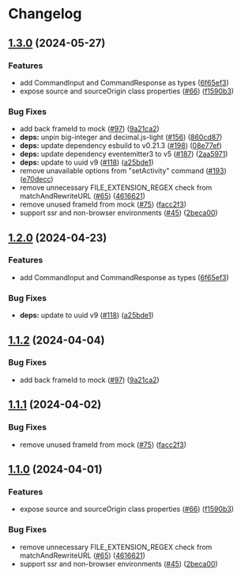 # Changelog

## [1.3.0](https://github.com/RimuruDev/Discord-Embedded-App-SDK/compare/v1.2.0...v1.3.0) (2024-05-27)


### Features

* add CommandInput and CommandResponse as types ([6f65ef3](https://github.com/RimuruDev/Discord-Embedded-App-SDK/commit/6f65ef3c8c80c6aa603e9fc6fbc3d8f85dab9f72))
* expose source and sourceOrigin class properties ([#66](https://github.com/RimuruDev/Discord-Embedded-App-SDK/issues/66)) ([f1590b3](https://github.com/RimuruDev/Discord-Embedded-App-SDK/commit/f1590b3980abff50a354c89be5e347fb9878d8d4))


### Bug Fixes

* add back frameId to mock ([#97](https://github.com/RimuruDev/Discord-Embedded-App-SDK/issues/97)) ([9a21ca2](https://github.com/RimuruDev/Discord-Embedded-App-SDK/commit/9a21ca211802691efc503261306f5e9aa5e253ab))
* **deps:** unpin big-integer and decimal.js-light ([#156](https://github.com/RimuruDev/Discord-Embedded-App-SDK/issues/156)) ([860cd87](https://github.com/RimuruDev/Discord-Embedded-App-SDK/commit/860cd874dc7ea21beec58a8adbf81661b910e80d))
* **deps:** update dependency esbuild to v0.21.3 ([#198](https://github.com/RimuruDev/Discord-Embedded-App-SDK/issues/198)) ([08e77ef](https://github.com/RimuruDev/Discord-Embedded-App-SDK/commit/08e77ef4d80215611c87c5b981533890f8ee19e0))
* **deps:** update dependency eventemitter3 to v5 ([#187](https://github.com/RimuruDev/Discord-Embedded-App-SDK/issues/187)) ([2aa5971](https://github.com/RimuruDev/Discord-Embedded-App-SDK/commit/2aa5971600d339e24aa0648358546b705600b095))
* **deps:** update to uuid v9 ([#118](https://github.com/RimuruDev/Discord-Embedded-App-SDK/issues/118)) ([a25bde1](https://github.com/RimuruDev/Discord-Embedded-App-SDK/commit/a25bde13b3061590d549e4076f51b832f14507cc))
* remove unavailable options from "setActivity" command ([#193](https://github.com/RimuruDev/Discord-Embedded-App-SDK/issues/193)) ([e70decc](https://github.com/RimuruDev/Discord-Embedded-App-SDK/commit/e70deccc7a473eda53f90d2c643e241dfe683b5b))
* remove unnecessary FILE_EXTENSION_REGEX check from matchAndRewriteURL ([#65](https://github.com/RimuruDev/Discord-Embedded-App-SDK/issues/65)) ([4616621](https://github.com/RimuruDev/Discord-Embedded-App-SDK/commit/46166212f12e07ba08886ceabfb28d8f1767adf9))
* remove unused frameId from mock ([#75](https://github.com/RimuruDev/Discord-Embedded-App-SDK/issues/75)) ([facc2f3](https://github.com/RimuruDev/Discord-Embedded-App-SDK/commit/facc2f3f96f6f56191d8f7311b6057f04eb8e02a))
* support ssr and non-browser environments ([#45](https://github.com/RimuruDev/Discord-Embedded-App-SDK/issues/45)) ([2beca00](https://github.com/RimuruDev/Discord-Embedded-App-SDK/commit/2beca00fa2f07be5a6c6837a95513e24c9de5c8d))

## [1.2.0](https://github.com/discord/embedded-app-sdk/compare/v1.1.2...v1.2.0) (2024-04-23)


### Features

* add CommandInput and CommandResponse as types ([6f65ef3](https://github.com/discord/embedded-app-sdk/commit/6f65ef3c8c80c6aa603e9fc6fbc3d8f85dab9f72))


### Bug Fixes

* **deps:** update to uuid v9 ([#118](https://github.com/discord/embedded-app-sdk/issues/118)) ([a25bde1](https://github.com/discord/embedded-app-sdk/commit/a25bde13b3061590d549e4076f51b832f14507cc))

## [1.1.2](https://github.com/discord/embedded-app-sdk/compare/v1.1.1...v1.1.2) (2024-04-04)


### Bug Fixes

* add back frameId to mock ([#97](https://github.com/discord/embedded-app-sdk/issues/97)) ([9a21ca2](https://github.com/discord/embedded-app-sdk/commit/9a21ca211802691efc503261306f5e9aa5e253ab))

## [1.1.1](https://github.com/discord/embedded-app-sdk/compare/v1.1.0...v1.1.1) (2024-04-02)


### Bug Fixes

* remove unused frameId from mock ([#75](https://github.com/discord/embedded-app-sdk/issues/75)) ([facc2f3](https://github.com/discord/embedded-app-sdk/commit/facc2f3f96f6f56191d8f7311b6057f04eb8e02a))

## [1.1.0](https://github.com/discord/embedded-app-sdk/compare/v1.0.0...v1.1.0) (2024-04-01)


### Features

* expose source and sourceOrigin class properties ([#66](https://github.com/discord/embedded-app-sdk/issues/66)) ([f1590b3](https://github.com/discord/embedded-app-sdk/commit/f1590b3980abff50a354c89be5e347fb9878d8d4))


### Bug Fixes

* remove unnecessary FILE_EXTENSION_REGEX check from matchAndRewriteURL ([#65](https://github.com/discord/embedded-app-sdk/issues/65)) ([4616621](https://github.com/discord/embedded-app-sdk/commit/46166212f12e07ba08886ceabfb28d8f1767adf9))
* support ssr and non-browser environments ([#45](https://github.com/discord/embedded-app-sdk/issues/45)) ([2beca00](https://github.com/discord/embedded-app-sdk/commit/2beca00fa2f07be5a6c6837a95513e24c9de5c8d))
